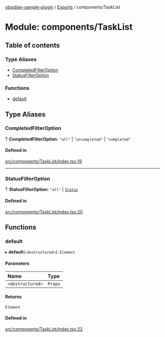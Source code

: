 [obsidian-sample-plugin](../README.md) / [Exports](../modules.md) / components/TaskList

# Module: components/TaskList

## Table of contents

### Type Aliases

- [CompletedFilterOption](components_TaskList.md#completedfilteroption)
- [StatusFilterOption](components_TaskList.md#statusfilteroption)

### Functions

- [default](components_TaskList.md#default)

## Type Aliases

### CompletedFilterOption

Ƭ **CompletedFilterOption**: ``"all"`` \| ``"uncompleted"`` \| ``"completed"``

#### Defined in

[src/components/TaskList/index.tsx:19](https://github.com/dromse/personal-grind-manager/blob/93620cd/src/components/TaskList/index.tsx#L19)

___

### StatusFilterOption

Ƭ **StatusFilterOption**: ``"all"`` \| [`Status`](hooks_useTasks_middleware_status.md#status)

#### Defined in

[src/components/TaskList/index.tsx:20](https://github.com/dromse/personal-grind-manager/blob/93620cd/src/components/TaskList/index.tsx#L20)

## Functions

### default

▸ **default**(`«destructured»`): `Element`

#### Parameters

| Name | Type |
| :------ | :------ |
| `«destructured»` | `Props` |

#### Returns

`Element`

#### Defined in

[src/components/TaskList/index.tsx:22](https://github.com/dromse/personal-grind-manager/blob/93620cd/src/components/TaskList/index.tsx#L22)

